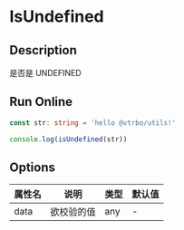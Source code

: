 # IsUndefined

## Description
是否是 UNDEFINED

## Run Online

<RunCode :dependency="`
function toRawType(data: any): string {
  return Object.prototype.toString.call(data).slice(8, -1)
}
function isType(data: any, type: string): boolean {
  return toRawType(data).toLowerCase() === type.toLowerCase()
}
function isUndefined(data: any): boolean {
  return isType(data, 'Undefined')
}`">

```ts
const str: string = 'hello @vtrbo/utils!'

console.log(isUndefined(str))
```

</RunCode>

## Options

<div class="utils-table">

| 属性名 | 说明 | 类型 | 默认值 |
| --- | --- | --- | --- |
| data | 欲校验的值 | any | - |

</div>